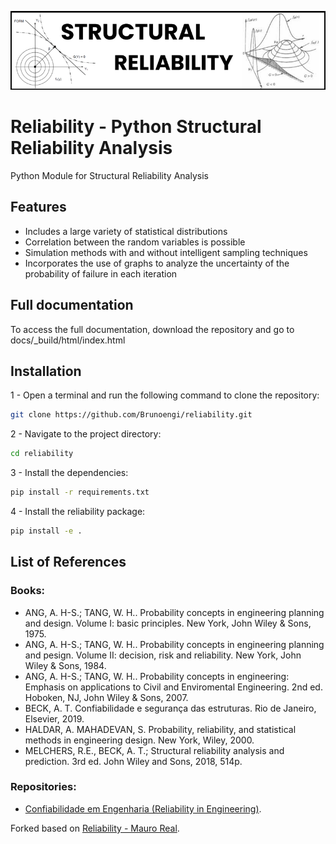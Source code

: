 ![Logo](docs/_static/images/logo.png)


# Reliability - Python Structural Reliability Analysis

Python Module for Structural Reliability Analysis

## Features
- Includes a large variety of statistical distributions
- Correlation between the random variables is possible
- Simulation methods with and without intelligent sampling techniques
- Incorporates the use of graphs to analyze the uncertainty of the probability of failure in each iteration

## Full documentation
To access the full documentation, download the repository and go to docs/_build/html/index.html

## Installation

1 - Open a terminal and run the following command to clone the repository:
```bash
git clone https://github.com/Brunoengi/reliability.git
```
2 - Navigate to the project directory:
```bash
cd reliability
```
3 - Install the dependencies:
```bash
pip install -r requirements.txt
```
4 - Install the reliability package:
```bash
pip install -e .
```

## List of References

### Books:
- ANG, A. H-S.; TANG, W. H.. Probability concepts in engineering planning and design. Volume I: basic principles. New York, John Wiley & Sons, 1975.
- ANG, A. H-S.; TANG, W. H.. Probability concepts in engineering planning and pesign. Volume II: decision, risk and reliability. New York, John Wiley & Sons, 1984.
- ANG, A. H-S.; TANG, W. H.. Probability concepts in engineering: Emphasis on applications to Civil and Enviromental Engineering. 2nd ed. Hoboken, NJ, John Wiley & Sons, 2007.
- BECK, A. T. Confiabilidade e segurança das estruturas. Rio de Janeiro, Elsevier, 2019.
- HALDAR, A. MAHADEVAN, S. Probability, reliability, and statistical methods in engineering design. New York, Wiley, 2000.
- MELCHERS, R.E., BECK, A. T.; Structural reliability analysis and prediction. 3rd ed. John Wiley and Sons, 2018, 514p.

### Repositories:
- [Confiabilidade em Engenharia (Reliability in Engineering)](https://github.com/mvreal/Confiabilidade-em-Engenharia).


Forked based on [Reliability - Mauro Real](https://github.com/mvreal/Reliability).